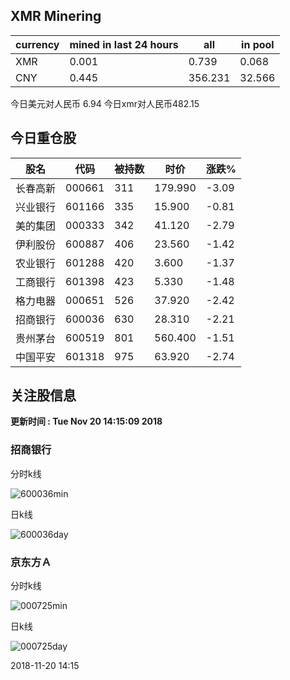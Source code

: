 ## XMR Minering

|currency|mined in last 24 hours|all|in pool|
|---|---|---|---|
|XMR|0.001|0.739|0.068|
|CNY|0.445|356.231|32.566|

今日美元对人民币 6.94	今日xmr对人民币482.15


## 今日重仓股 

|股名|代码|被持数|时价|涨跌%|
|---|---|---|---|---|
|长春高新|000661|311|179.990|-3.09|
|兴业银行|601166|335|15.900|-0.81|
|美的集团|000333|342|41.120|-2.79|
|伊利股份|600887|406|23.560|-1.42|
|农业银行|601288|420|3.600|-1.37|
|工商银行|601398|423|5.330|-1.48|
|格力电器|000651|526|37.920|-2.42|
|招商银行|600036|630|28.310|-2.21|
|贵州茅台|600519|801|560.400|-1.51|
|中国平安|601318|975|63.920|-2.74|

## 关注股信息
**更新时间 : Tue Nov 20 14:15:09 2018**
### 招商银行 
分时k线

![600036min](http://image.sinajs.cn/newchart/min/n/sh600036.gif)

日k线

![600036day](http://image.sinajs.cn/newchart/daily/n/sh600036.gif)

### 京东方Ａ 
分时k线

![000725min](http://image.sinajs.cn/newchart/min/n/sz000725.gif)

日k线

![000725day](http://image.sinajs.cn/newchart/daily/n/sz000725.gif)

2018-11-20 14:15